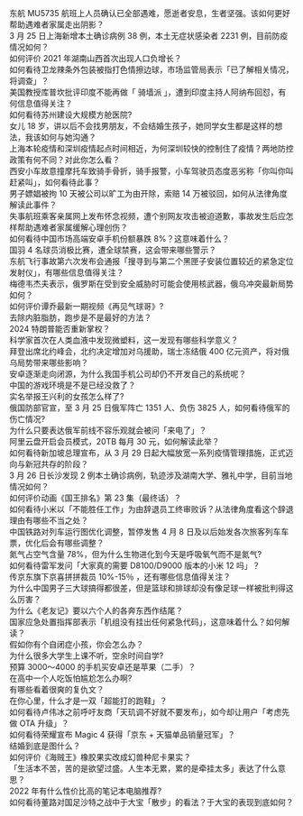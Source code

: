 东航 MU5735 航班上人员确认已全部遇难，愿逝者安息，生者坚强。该如何更好帮助遇难者家属走出阴影？  
3 月 25 日上海新增本土确诊病例 38 例，本土无症状感染者 2231 例，目前防疫情况如何？  
如何评价 2021 年湖南山西首次出现人口负增长？  
如何看待卫龙辣条外包装被指打色情擦边球，市场监管局表示「已了解相关情况，将调查」？  
美国教授库普坎批评印度不能再做「 骑墙派 」，遭到印度主持人阿纳布回怼，有何信息值得关注？  
如何看待苏州建设大规模方舱医院?  
女儿 18 岁，讲以后不会找男朋友，不会结婚生孩子，她同学女生都是这样的想法，我该如何与她沟通？  
上海本轮疫情和深圳疫情起点时间相近，为何深圳较快的控制住了疫情？两地防控政策有何不同？对此你怎么看？  
西安小车故意撞摩托车致骑手骨折，骑手报警，小车驾驶员态度恶劣称「你叫你叫赶紧叫」，如何看待此事？  
男子嫖娼被拘 10 天被公司以旷工为由开除，索赔 14 万被驳回，如何从法律角度解读此事件？  
失事航班乘客亲属网上发布怀念视频，遭个别网友攻击被迫道歉，事故发生后应怎样帮助遇难者家属缓解心理创伤？  
如何看待中国市场高端安卓手机份额暴跌 8%？这意味着什么？  
国羽 4 名球员消极比赛，遭全球禁赛，这会带来哪些警示？  
东航飞行事故第六次发布会通报「搜寻到与第二个黑匣子安装位置较近的紧急定位发射仪」，有哪些信息值得关注？  
梅德韦杰夫表示，俄罗斯在受到安全威胁时可能会使用核武器，俄乌冲突最新局势如何？  
如何评价谭乔最新一期视频《再见气球哥》?  
去除内脏脂肪，跑步是不是最好的方法？  
2024 特朗普能否重新掌权？  
科学家首次在人类血液中发现微塑料，这一发现有哪些科学意义？  
拜登出席北约峰会，北约决定增加对乌援助，瑞士冻结俄 400 亿元资产，将对俄乌局势带来哪些影响？  
安卓逐渐走向闭源，为什么我国手机公司却仍不开发自己的系统呢？  
中国的游戏环境是不是已经没救了？  
实名举报王兴利的女孩怎么样了?  
俄国防部官宣，至 3 月 25 日俄军阵亡 1351 人、负伤 3825 人，如何看待俄军的伤亡情况?  
为什么只要表达俄军前线不容乐观就会被问「来电了」？  
阿里云盘开启会员模式，20TB 每月 30 元，如何解读此举？  
如何看待新加坡总理宣布，从 3 月 29 日起大幅放宽一系列疫情管理措施，正式迈向与新冠共存的阶段？  
3 月 26 日长沙发现 2 例本土确诊病例，轨迹涉及湖南大学、雅礼中学，目前当地情况如何？  
如何评价动画《国王排名》第 23 集（最终话）？  
如何看待小米以「不能胜任工作」为由辞退员工终审败诉？从法律角度看这个辞退理由有哪些不当之处？  
中国铁路对列车运行图优化调整，暂停发售 4 月 8 日及以后始发各次旅客列车车票，优化后会有哪些调整？  
氮气占空气含量 78%，但为什么生物进化到今天是呼吸氧气而不是氮气?  
如何看待雷军发问「大家真的需要 D8100/D9000 版本的小米 12 吗」？  
传京东旗下京喜拼拼裁员 10%-15％ ，还有哪些信息值得关注？  
为什么中国男子三大球搞得都很差，但是篮球和排球却没有像足球一样被批判得这么厉害？  
为什么《老友记》要以六个人的各奔东西作结尾？  
国家应急处置指挥部表示「机组没有挂出任何紧急代码」，这意味着什么？如何解读？  
假如你有个自闭症小孩，你会怎么办？  
为什么很多大学生上课不听，空余时间自学?  
预算 3000～4000 的手机买安卓还是苹果（二手）？  
在高中一个人吃饭怕尴尬怎么办啊?  
有哪些看着很爽的复仇文？  
在你心里，什么才是一双「超能打的跑鞋」？  
如何看待卢伟冰之前呼吁友商「天玑调不好就不要发布」，如今却让用户「考虑先做 OTA 升级」？  
如何看待荣耀宣布 Magic 4 获得「京东 + 天猫单品销量冠军」？  
结婚到底是图什么？  
如何评价《海贼王》橡胶果实改成幻兽种尼卡果实？  
「生活本不苦，苦的是欲望过盛。人生本无累，累的是牵挂太多」表达了什么意思？  
2022 年有什么性价比高的笔记本电脑推荐?  
如何看待董路对国足沙特之战中于大宝「散步」的看法？于大宝的表现到底如何？  
